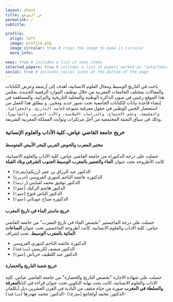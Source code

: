 ```yaml
---
layout: about
title: عن الموقع
permalink: /
subtitle:

profile:
  align: left
  image: profile.png
  image_circular: true # crops the image to make it circular
  more_info:

news: true # includes a list of news items
selected_papers: true # includes a list of papers marked as "selected={true}"
social: true # includes social icons at the bottom of the page
---
```


باحث في التاريخ الوسيط ومجال العلوم الانسانية، أهدف إلى أرشفة وعرض الكتابات والمقالات بمختلف الجامعات المغربية من خلال توظيف الموارد الرقمية الجديدة. يعكس هذا الموقع رغبتي في صون الذاكرة الوطنية والمحلية التاريخية والتراثية، والمساهمة في إنشاء قاعدة بيانات للكتابات الجامعية تحت تصور جديد ومحين. و ينطلق هذا العمل من استحضار الحس الوطني في حقول معرفية متنوعة \(`خاصة التاريخ، والجغرافيا، والفلسفة، وعلم الاجتماع، والدراسات الاسلامية، والأدب العربي، والقانون`\) . وذلك في سياق التعبئة المجتمعية من أجل مرتكزات وتوابث المملكة المغربية الشريفة.

### خريج جامعة القاضي عياض، كلية الآداب والعلوم الإنسانية

#### مختبر المغرب والحوض الغربي للبحر الأبيض المتوسط
حصلت على درجة الدكتوراه من جامعة القاضي عياض، كلية الآداب والعلوم الانسانية، كانت الأطروحة تحت عنوان **الماء والتعمير بالمغرب الوسيط الجنوب الشرقي وبلاد القبلة**

- الدكتور عبد الرزاق بن عمر ازريكم\(`مشرفا`\)
- الدكتوره عائشة الناجم كنتوري العروسي \(`خبيرة`\)
- الدكتور توفيق محمد لقبايبي \(`رئيسا`\)
- الدكتور هاشم الركيك \(`عضوا`\)
- الدكتور الياس فتوح \(`عضوا`\)
- الدكتوره صباح عويناتي \(`عضوا`\)

#### خريج ماستر الماء في تاريخ المغرب

حصلت على درجة الماجستير "تخصص الماء في تاريخ المغرب" من جامعة القاضي عياض، كلية الاداب والعلوم الانسانية، كانت أطروحة الماجستير تحت عنوان **الساعات المائية بالمغرب الوسيط**، تحت إشراف:

- الدكتورة عائشة الناجم كنتوري العروسي
- الدكتور منصف لكريسي \(`مناقشا`\)
- الدكتور عبد اللطيف خرباش \(`عضوا`\)

#### خريج شعبة التاريخ والحضارة 
حصلت على شهادة الاجازة "تخصص التاريخ والحضارة" من جامعة القاضي عياض، كلية الاداب والعلوم الانسانية، كانت بحث نهاية التكوين تحت عنوان قراءة في كتاب**المعرفة والسلطة في المغرب** صورة من حياة مثقف من البادية في القرن العشرين ديل.أيكلمان
-الدكتور: محمد أولجامع \(`مشرفا`\)
-الدكتور: محمد مهدرها \(`مناقشا`\)
